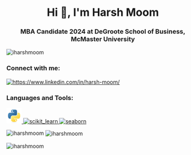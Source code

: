 <h1 align="center">Hi 👋, I'm Harsh Moom</h1>
<h3 align="center">MBA Candidate 2024 at DeGroote School of Business, McMaster University</h3>

<p align="left"> <img src="https://komarev.com/ghpvc/?username=iharshmoom&label=Profile%20views&color=0e75b6&style=flat" alt="iharshmoom" /> </p>


<h3 align="left">Connect with me:</h3>
<p align="left">
<a href="https://linkedin.com/in/https://www.linkedin.com/in/harsh-moom/" target="blank"><img align="center" src="https://raw.githubusercontent.com/rahuldkjain/github-profile-readme-generator/master/src/images/icons/Social/linked-in-alt.svg" alt="https://www.linkedin.com/in/harsh-moom/" height="30" width="40" /></a>
</p>

<h3 align="left">Languages and Tools:</h3>
<p align="left"> <a href="https://www.python.org" target="_blank" rel="noreferrer"> <img src="https://raw.githubusercontent.com/devicons/devicon/master/icons/python/python-original.svg" alt="python" width="40" height="40"/> </a> <a href="https://scikit-learn.org/" target="_blank" rel="noreferrer"> <img src="https://upload.wikimedia.org/wikipedia/commons/0/05/Scikit_learn_logo_small.svg" alt="scikit_learn" width="40" height="40"/> </a> <a href="https://seaborn.pydata.org/" target="_blank" rel="noreferrer"> <img src="https://seaborn.pydata.org/_images/logo-mark-lightbg.svg" alt="seaborn" width="40" height="40"/> </a> </p>

<p><img align="left" src="https://github-readme-stats.vercel.app/api/top-langs?username=iharshmoom&show_icons=true&locale=en&layout=compact" alt="iharshmoom" /></p>

<p>&nbsp;<img align="center" src="https://github-readme-stats.vercel.app/api?username=iharshmoom&show_icons=true&locale=en" alt="iharshmoom" /></p>

<p><img align="center" src="https://github-readme-streak-stats.herokuapp.com/?user=iharshmoom&" alt="iharshmoom" /></p>
